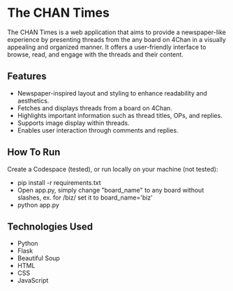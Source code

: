 # The CHAN Times

The CHAN Times is a web application that aims to provide a newspaper-like experience by presenting threads from the any board on 4Chan in a visually appealing and organized manner. It offers a user-friendly interface to browse, read, and engage with the threads and their content.

## Features

- Newspaper-inspired layout and styling to enhance readability and aesthetics.
- Fetches and displays threads from a board on 4Chan.
- Highlights important information such as thread titles, OPs, and replies.
- Supports image display within threads.
- Enables user interaction through comments and replies.

## How To Run

Create a Codespace (tested), or run locally on your machine (not tested):

-  pip install -r requirements.txt
-  Open app.py, simply change "board_name" to any board without slashes, ex. for /biz/ set it to  board_name='biz'
-  python app.py

## Technologies Used

- Python
- Flask
- Beautiful Soup
- HTML
- CSS
- JavaScript

